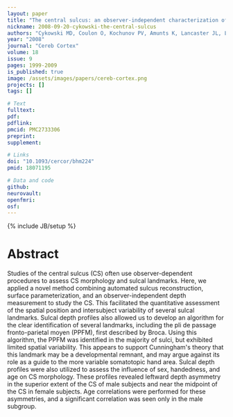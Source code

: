```yaml
---
layout: paper
title: "The central sulcus: an observer-independent characterization of sulcal landmarks and depth asymmetry."
nickname: 2008-09-20-cykowski-the-central-sulcus
authors: "Cykowski MD, Coulon O, Kochunov PV, Amunts K, Lancaster JL, Laird AR, Glahn DC, Fox PT"
year: "2008"
journal: "Cereb Cortex"
volume: 18
issue: 9
pages: 1999-2009
is_published: true
image: /assets/images/papers/cereb-cortex.png
projects: []
tags: []

# Text
fulltext:
pdf:
pdflink:
pmcid: PMC2733306
preprint:
supplement:

# Links
doi: "10.1093/cercor/bhm224"
pmid: 18071195

# Data and code
github:
neurovault:
openfmri:
osf:
---
```

{% include JB/setup %}

# Abstract

Studies of the central sulcus (CS) often use observer-dependent procedures to assess CS morphology and sulcal landmarks. Here, we applied a novel method combining automated sulcus reconstruction, surface parameterization, and an observer-independent depth measurement to study the CS. This facilitated the quantitative assessment of the spatial position and intersubject variability of several sulcal landmarks. Sulcal depth profiles also allowed us to develop an algorithm for the clear identification of several landmarks, including the pli de passage fronto-parietal moyen (PPFM), first described by Broca. Using this algorithm, the PPFM was identified in the majority of sulci, but exhibited limited spatial variability. This appears to support Cunningham's theory that this landmark may be a developmental remnant, and may argue against its role as a guide to the more variable somatotopic hand area. Sulcal depth profiles were also utilized to assess the influence of sex, handedness, and age on CS morphology. These profiles revealed leftward depth asymmetry in the superior extent of the CS of male subjects and near the midpoint of the CS in female subjects. Age correlations were performed for these asymmetries, and a significant correlation was seen only in the male subgroup.
